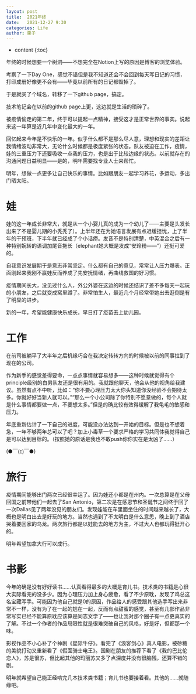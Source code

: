 ```yaml
---
layout: post
title:  2021年终
date:   2021-12-27 9:30
categories: Life
author: 栗子
---
```


* content
{:toc}


年终的时候想要一个树洞——不想完全在Notion上写的原因是博客的浏览体验。

考察了一下Day One，感觉不错但是我不知道还会不会回到每天写日记的习惯，打印成册好像更不会有——毕竟以前所有的日记都毁掉了。

于是就买了个域名，转移了一下github page，搞定。

技术笔记会在以前的github page上更，这边就是生活的琐碎了。

被疫情偷走的第二年，终于可以提起一点精神，接受这才是正常世界的事实。说起来这一年算是近几年中变化最大的一年。

回忆起来今年是不快乐的一年。似乎什么都不是那么尽人意，理想和现实的差距让我情绪波动非常大，无论什么时候都是极度紧张的状态。队友被迫在工作，疫情，娃的三重压力下还要吸收一点我的压力，也是出于比较边缘的状态。以前就存在的沟通问题日益明显——是的，明年需要找专业人士来帮忙。

明年，想做一点更多让自己快乐的事情。比如跟朋友一起学习养花，多运动，多出门晒太阳。





# 娃

娃的这一年成长非常大，就是从一个小婴儿真的成为一个幼儿了——主要是头发长出来了不是婴儿期的小秃秃了）。上半年还在为她语言发展有点迟缓担忧，上了半年的干预班，下半年就已经成了个小话痨。发音不是特别清楚，中英混合之后有一种特别婉转的语调加尾音拖长（elephant她大概是发成“安玲粉——”）还挺可爱的。

自我意识发展期于是意志非常坚定。什么都有自己的意见，常常让人压力爆表。正面刚起来我刚不赢娃反而养成了先安抚情绪，再曲线救国的好习惯。

疫情期间长大，没见过什么人，外公外婆在这边的时候还结识了差不多每天一起玩的小朋友，之后就变成窝里蹲了。非常怕生人，最近几个月经常带她出去逛倒是有了明显的进步。

新的一年，希望能健康快乐成长，早日打了疫苗去上幼儿园。

# 工作

在前司被躺平了大半年之后机缘巧合在我决定转转方向的时候被以前的同事拉到了现在的公司。

作为新手的感觉差得要命，一点点事情就容易想多——这种时候就觉得有个principle级别的白男队友还是很有用的。我就跟他聊天，他会从他的视角给我建议。虽然有点不中听，比如：“你不要心理压力太大你头知道你没经验不会期待太多。你就好好当新人就可以。”“那么一个小公司除了你特别不愿意做的，每个人就是什么事情都要做一点，不要想太多。”但是的确比较有效得缓解了我龟毛的敏感和压力。

年底重新估计了一下自己的进度，可能没办法达到一开始的目标。但是也不想着急，一年不够两年总可以了吧？加上小毒草一个要求严格的学习共同体我觉得自己是可以达到目标的。（按照她的原话是我也不敢push你你实在是太凶了……）

(●￣(ｴ)￣●)

# 旅行

疫情期间能够出门两次已经很幸运了。因为娃还小都是在州内。一次总算是在父母回国之前带他们一起去了San Antonio，第二次是在感恩节和圣诞节之间终于回了一次Dallas见了两年没见的朋友们。发现娃能在车里面坐住的时间越来越长了，大概也是明白出去是好玩的地方。当然也遇到了不太明白是什么意思，晚上到了酒店哭着要回家的乌龙。两次旅行都是以娃能去的地方为主，不过大人也都玩得挺开心的。

明年希望加拿大行可以成行。

# 书影

今年的确是没有好好读书……认真看得最多的大概是育儿书。技术类的书籍是心很大实际看完的没多少。因为心理压力加上身心疲惫，看了不少原耽，发现了鸡总这名宝藏写手。可能因为他自己就是0的原因，作品给人的感受跟其他选手写出来非常不一样，没有为了在一起的尬在一起，反而有点甜蜜的感觉，甚至有几部作品非常写实已经不能算原耽应该算是同志文学了——也让我对那个圈子有一点更真实的了解。不过一个作者的作品局限性就是很难突破自己的风格，好是好，但都那一个味。

影视作品不小心补了个神剧《星际牛仔》。看完了《浪客剑心》真人电影，被砂糖的美貌打动又重新看了《假面骑士电王》。国剧在朋友的推荐下看了《我的巴比伦恋人》，苏是很苏，但比起其他的玛丽苏又多了点深度并没有很脑残，还算不错的剧。

明年就希望自己能正经啃完几本技术类书籍；育儿书也要接着看。其他的……就随缘吧。


